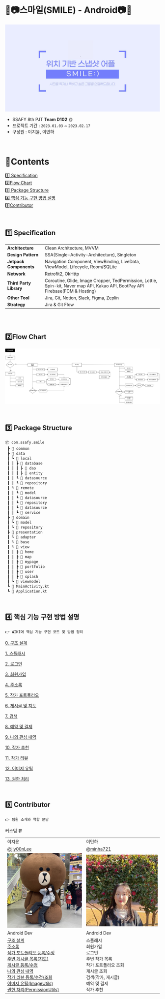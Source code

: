 # ​🧡📷스마일(​SMILE) - Android📷🧡

![스마일 로고](https://github.com/SMILE-SSAFY/.github/blob/main/image/logo.PNG.gif)

- SSAFY 8th PJT **Team D102**​ 🌞
- 프로젝트 기간 : `2023.01.03` ~ `2023.02.17`
- 구성원 : 이지윤, 이민하

<br>

# :green_book:​Contents

[:one:​ Specification](#one-specification)<br>
[:two:​ Flow Chart](#two-flow-chart)<br>
[:three:​ Package Structure](#three-package-structure)<br>
[:four:​ 핵심 기능 구현 방법 설명](#four-핵심-기능-구현-방법-설명)<br>
[:five:​ Contributor](#five-contributor)<br>

<br>

## ​:one:​ Specification

<table class="tg">
<tbody>
  <tr>
    <td><b>Architecture</b></td>
    <td>Clean Architecture, MVVM</td>
  </tr>
<tr>
    <td><b>Design Pattern</b></td>
<td>SSA(Single-Activity-Architecture), Singleton</td>
</tr>
<tr>
    <td><b>Jetpack Components</b></td>
<td>Navigation Component, ViewBinding, LiveData, ViewModel, Lifecycle, Room/SQLite</td>
</tr>
<tr>
    <td><b>Network</b></td>
<td>Retrofit2, OkHttp</td>
</tr>
<tr>
    <td><b>Third Party Library</b></td>
    <td>Coroutine, Glide, Image Cropper, TedPermission, Lottie, Spin-kit, Naver map API, Kakao API, BootPay API Firebase(FCM & Hosting)</td>
</tr>
<tr>
    <td><b>Other Tool</b></td>
<td>Jira, Git, Notion, Slack, Figma, Zeplin</td>
</tr>
<tr>
    <td><b>Strategy</b></td>
<td>Jira & Git Flow</td>
</tr>
</tbody>
</table>

<br>

<br>

## :two:​ Flow Chart

![img](https://github.com/SMILE-SSAFY/.github/blob/main/image/flow_chart.png)

<br>

## :three:​ Package Structure

```
📦 com.ssafy.smile
 ┣ 📂 common
 ┣ 📂 data
 ┃ ┗ 📂 local
 ┃ ┃ ┣ 📂 database
 ┃ ┃ ┃ ┣ 📂 dao
 ┃ ┃ ┃ ┣ 📂 entity
 ┃ ┃ ┗ 📂 datasource
 ┃ ┃ ┗ 📂 repository
 ┃ ┗ 📂 remote
 ┃ ┃ ┗ 📂 model
 ┃ ┃ ┗ 📂 datasource
 ┃ ┃ ┗ 📂 repository
 ┃ ┃ ┗ 📂 datasource
 ┃ ┃ ┗ 📂 service
 ┣ 📂 domain
 ┃ ┗ 📂 model
 ┃ ┗ 📂 repository
 ┣ 📂 presentation
 ┃ ┗ 📂 adapter
 ┃ ┗ 📂 base
 ┃ ┗ 📂 view
 ┃ ┃ ┣ 📂 home
 ┃ ┃ ┣ 📂 map
 ┃ ┃ ┣ 📂 mypage
 ┃ ┃ ┣ 📂 portfolio
 ┃ ┃ ┣ 📂 user
 ┃ ┃ ┣ 📂 splash
 ┃ ┗ 📂 viewmodel
 ┗ 📜 MainActivity.kt
 ┗ 📜 Application.kt
```

<br>

## :four:​ 핵심 기능 구현 방법 설명

```
👉 WIKI에 핵심 기능 구현 코드 및 방법 정리
```

[0. 구조 설계](./4.4.0-구조%20설계)

[1. 스플래시](./4.4.1-스플래시)

[2. 로그인](./4.4.2-로그인)

[3. 회원가입](./4.4.3-회원가입)

[4. 주소록](./4.4.4-주소록)

[5. 작가 포트폴리오](./4.4.5-작가%20포트폴리오)

[6. 게시글 및 지도](./4.4.6-게시글%20및%20지도)

[7. 검색](./4.4.7-검색)

[8. 예약 및 결제](./4.4.8-예약%20및%20결제)

[9. 나의 관심 내역](./4.4.9-나의%20관심%20내역)

[10. 작가 추천](./4.4.10-작가추천)

[11. 작가 리뷰](./4.4.11-작가%20리뷰)

[12. 이미지 유틸](./4.4.12-이미지%20유틸)

[13. 권한 처리](./4.4.13-권한%20처리)
        

<br>

## :five:​ Contributor

```
👉 팀원 소개와 역할 분담
```

<table class="tg">
<tbody>
    <tr>
        <td>이지윤</td>
        <td>이민하</td>
    </tr>
    <tr>
        <td><a href="https://github.com/jiy00nLee">@jiy00nLee</a></td>
        <td><a href="https://github.com/minha721">@minha721</a></td>
    </tr>
    <tr>
        <td><img src="https://github.com/SMILE-SSAFY/.github/blob/main/image/profile_jiyun.jpeg" width="300px"/></td>
        <td><img src="https://github.com/SMILE-SSAFY/.github/blob/main/image/profile_minha.jpeg" width="300px"/></td>
    </tr>
    <tr>
        <td>Android Dev</td>
        <td>Android Dev</td>
    </tr>
    <tr>
        <td><a href="./4.4.0-구조%20설계">구조 설계</a><br>
        <a href="./4.4.4-주소록">주소록</a><br>
        <a href="./4.4.5-작가%20포트폴리오">작가 포트폴리오 등록/수정</a><br>
        <a href="./4.4.6-게시글%20및%20지도">주변 게시글 목록(지도)</a><br>
        <a href="./4.4.6-게시글%20및%20지도">게시글 등록/수정</a><br>
        <a href="./4.4.9-나의%20관심%20내역">나의 관심 내역</a><br>
        <a href="./4.4.11-작가%20리뷰">작가 리뷰 등록/수정/조회</a><br>
        <a href="./4.4.12-이미지%20유틸">이미지 유틸(ImageUtils)</a><br>
        <a href="./4.4.13-권한%20처리">권한 처리(PermissionUtils)</a><br></td>
        <td>스플래시<br>
        회원가입<br>
        로그인<br>
        주변 작가 목록<br>
        작가 포트폴리오 조회<br>
        게시글 조회<br>
        검색(작가, 게시글)<br>
        예약 및 결제<br>
        작가 추천</td>
        커스텀 뷰</td>
    </tr>
</tbody>
</table>
